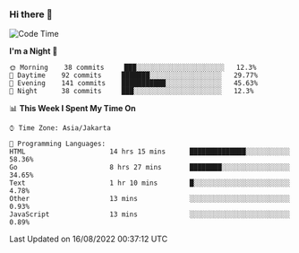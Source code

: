 ### Hi there 👋

<!--
**rmsubekti/rmsubekti** is a ✨ _special_ ✨ repository because its `README.md` (this file) appears on your GitHub profile.

Here are some ideas to get you started:

- 🔭 I’m currently working on ...
- 🌱 I’m currently learning ...
- 👯 I’m looking to collaborate on ...
- 🤔 I’m looking for help with ...
- 💬 Ask me about ...
- 📫 How to reach me: ...
- 😄 Pronouns: ...
- ⚡ Fun fact: ...
-->

<!--START_SECTION:waka-->
![Code Time](http://img.shields.io/badge/Code%20Time-366%20hrs%2057%20mins-blue)

**I'm a Night 🦉** 

```text
🌞 Morning    38 commits     ███░░░░░░░░░░░░░░░░░░░░░░   12.3% 
🌆 Daytime    92 commits     ███████░░░░░░░░░░░░░░░░░░   29.77% 
🌃 Evening    141 commits    ███████████░░░░░░░░░░░░░░   45.63% 
🌙 Night      38 commits     ███░░░░░░░░░░░░░░░░░░░░░░   12.3%

```


📊 **This Week I Spent My Time On** 

```text
⌚︎ Time Zone: Asia/Jakarta

💬 Programming Languages: 
HTML                     14 hrs 15 mins      ██████████████░░░░░░░░░░░   58.36% 
Go                       8 hrs 27 mins       ████████░░░░░░░░░░░░░░░░░   34.65% 
Text                     1 hr 10 mins        █░░░░░░░░░░░░░░░░░░░░░░░░   4.78% 
Other                    13 mins             ░░░░░░░░░░░░░░░░░░░░░░░░░   0.93% 
JavaScript               13 mins             ░░░░░░░░░░░░░░░░░░░░░░░░░   0.89%

```


 Last Updated on 16/08/2022 00:37:12 UTC
<!--END_SECTION:waka-->
